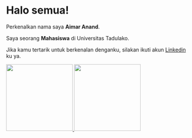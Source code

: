 # Halo semua! 

Perkenalkan nama saya **Aimar Anand**.

Saya seorang **Mahasiswa** di Universitas Tadulako.

Jika kamu tertarik untuk berkenalan denganku, silakan ikuti akun [Linkedin](www.linkedin.com/in/aimar-anand/) ku ya.

<p align="left">
<a href="https://github.com/imar6teen">
  <img height="180em" src="https://github-readme-stats-eight-theta.vercel.app/api?username=imar6teen&show_icons=true&theme=algolia&include_all_commits=true&count_private=true"/>
  <img height="180em" src="https://github-readme-stats-eight-theta.vercel.app/api/top-langs/?username=imar6teen&layout=compact&langs_count=8&theme=algolia"/>
</a>
</p>

<!--
**imar6teen/imar6teen** is a ✨ _special_ ✨ repository because its `README.md` (this file) appears on your GitHub profile.

Here are some ideas to get you started:

- 🔭 I’m currently working on ...
- 🌱 I’m currently learning ...
- 👯 I’m looking to collaborate on ...
- 🤔 I’m looking for help with ...
- 💬 Ask me about ...
- 📫 How to reach me: ...
- 😄 Pronouns: ...
- ⚡ Fun fact: ...
-->
